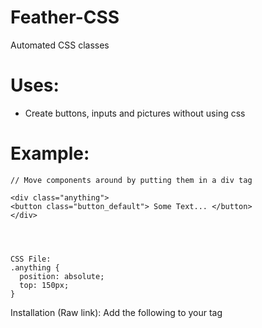 # Feather-CSS
Automated CSS classes

# Uses:
+ Create buttons, inputs and pictures without using css

# Example:

```
// Move components around by putting them in a div tag

<div class="anything">
<button class="button_default"> Some Text... </button>
</div>




CSS File:
.anything {
  position: absolute;
  top: 150px;
}
```

Installation (Raw link):
Add the following to your <head> tag
<link rel="stylesheet" href="https://https://raw.githubusercontent.com/nobody1256/Feather-CSS/main/Feather1.css">
